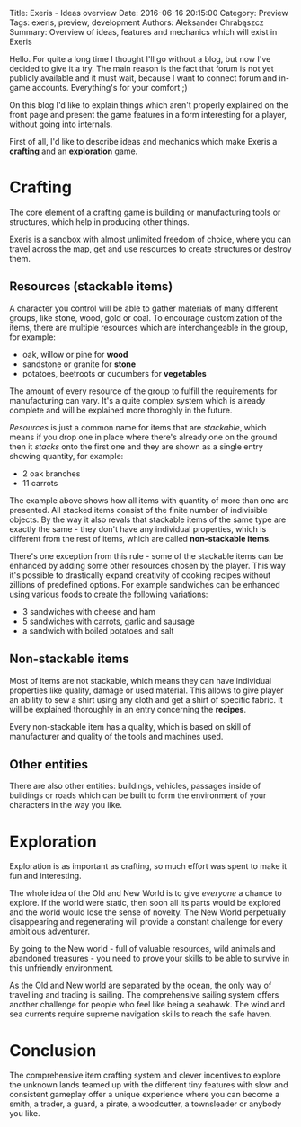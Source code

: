 Title: Exeris - Ideas overview
Date: 2016-06-16 20:15:00
Category: Preview
Tags: exeris, preview, development
Authors: Aleksander Chrabąszcz
Summary: Overview of ideas, features and mechanics which will exist in Exeris

Hello. For quite a long time I thought I'll go without a blog, but now I've decided to give it a try.
The main reason is the fact that forum is not yet publicly available and it must wait, because I want to connect forum and in-game accounts. Everything's for your comfort ;)

On this blog I'd like to explain things which aren't properly explained on the front page and present the game features in a form interesting for a player, without going into internals.

First of all, I'd like to describe ideas and mechanics which make Exeris a **crafting** and an **exploration** game.

# Crafting
The core element of a crafting game is building or manufacturing tools or structures, which help in producing other things.

Exeris is a sandbox with almost unlimited freedom of choice, where you can travel across the map, get and use resources to create structures or destroy them.

## Resources (stackable items)
A character you control will be able to gather materials of many different groups, like stone, wood, gold or coal.
To encourage customization of the items, there are multiple resources which are interchangeable in the group, for example:

 - oak, willow or pine for **wood**
 - sandstone or granite for **stone**
 - potatoes, beetroots or cucumbers for **vegetables**

The amount of every resource of the group to fulfill the requirements for manufacturing can vary. It's a quite complex system which is already complete and will be explained more thoroghly in the future.

*Resources* is just a common name for items that are *stackable*, which means if you drop one in place where there's already one on the ground then it *stacks* onto the first one and they are shown as a single entry showing quantity, for example:

 - 2 oak branches
 - 11 carrots

The example above shows how all items with quantity of more than one are presented. All stacked items consist of the finite number of indivisible objects.
By the way it also revals that stackable items of the same type are exactly the same - they don't have any individual properties, which is different from the rest of items, which are called **non-stackable items**.

There's one exception from this rule - some of the stackable items can be enhanced by adding some other resources chosen by the player. This way it's possible to drastically expand creativity of cooking recipes without zillions of predefined options. For example sandwiches can be enhanced using various foods to create the following variations:

 - 3 sandwiches with cheese and ham
 - 5 sandwiches with carrots, garlic and sausage
 - a sandwich with boiled potatoes and salt

## Non-stackable items
Most of items are not stackable, which means they can have individual properties like quality, damage or used material. This allows to give player an ability to sew a shirt using any cloth and get a shirt of specific fabric. It will be explained thoroughly in an entry concerning the **recipes**.

Every non-stackable item has a quality, which is based on skill of manufacturer and quality of the tools and machines used.

## Other entities
There are also other entities: buildings, vehicles, passages inside of buildings or roads which can be built to form the environment of your characters in the way you like.

# Exploration
Exploration is as important as crafting, so much effort was spent to make it fun and interesting.

The whole idea of the Old and New World is to give *everyone* a chance to explore. If the world were static, then soon all its parts would be explored and the world would lose the sense of novelty. The New World perpetually disappearing and regenerating will provide a constant challenge for every ambitious adventurer.

By going to the New world - full of valuable resources, wild animals and abandoned treasures - you need to prove your skills to be able to survive in this unfriendly environment.

As the Old and New world are separated by the ocean, the only way of travelling and trading is sailing.
The comprehensive sailing system offers another challenge for people who feel like being a seahawk. The wind and sea currents require supreme navigation skills to reach the safe haven.

# Conclusion
The comprehensive item crafting system and clever incentives to explore the unknown lands teamed up with the different tiny features with slow and consistent gameplay offer a unique experience where you can become a smith, a trader, a guard, a pirate, a woodcutter, a townsleader or anybody you like.

